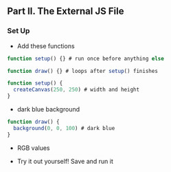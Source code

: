 ## Part II. The External JS File

### Set Up

* Add these functions

```js
function setup() {} # run once before anything else

function draw() {} # loops after setup() finishes
```

```js
function setup() {
  createCanvas(250, 250) # width and height
}
```

* dark blue background

```js
function draw() {
  background(0, 0, 100) # dark blue
}
```

* RGB values

* Try it out yourself! Save and run it

